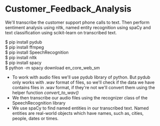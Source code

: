 # Customer_Feedback_Analysis
We'll transcribe the customer support phone calls to text. Then perform sentiment analysis using nltk, named entity recognition using spaCy and text classification using scikit-learn on transcribed text. 

$ pip install pydub\
$ pip install ffmpeg\
$ pip install SpeechRecognition\
$ pip install nltk\
$ pip install spacy\
$ python -m spacy download en_core_web_sm

- To work with audio files we'll use pydub library of python. But pydub only works with .wav format of files, so we'll check if the data we have contains files in .wav format, if they're not we'll convert them using the helper function *convert_to_wav()*
- We then transcribe our audio files using the recognizer class of the SpeechRecognition library
- We use spaCy to find named entities in our transcribed text. Named entities are real-world objects which have names, such as, cities, people, dates or times. 
